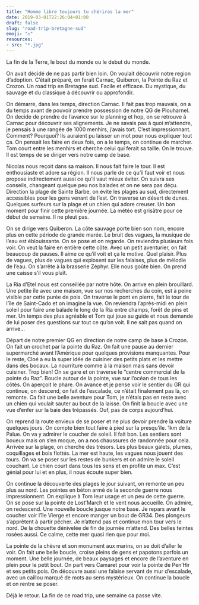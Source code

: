 ```yaml
---
title: "Homme libre toujours tu chériras la mer"
date: 2019-03-01T22:26:04+01:00
draft: false
slug: "road-trip-bretagne-sud"
emoji: "⚓️"
resources:
- src: "*.jpg"
---
```



La fin de la Terre, le bout du monde ou le debut du monde.

On avait décidé de ne pas partir bien loin. On voulait découvrir notre region d’adoption. C’était préparé, on ferait Carnac, Quiberon, la Pointe du Raz et Crozon. Un road trip en Bretagne sud. Facile et efficace. Du mystique, du sauvage et du classique à découvrir ou approfondir. 

On démarre, dans les temps, direction Carnac. Il fait pas trop mauvais, on a du temps avant de pouvoir prendre possession de notre QG de Plouharnel. On decide de prendre de l’avance sur le planning et hop, on se retrouve à Carnac pour découvrir ses alignements. Je ne savais pas à quoi m’attendre, je pensais à une rangée de 1000 menhirs, j’avais tort. C’est impressionnant. Comment? Pourquoi? Ils auraient pu laisser un mot pour nous expliquer tout ça. On pensait les faire en deux fois, on a le temps, on continue de marcher. Tom court entre les menhirs et cherche celui qui ferait sa taille. On le trouve. Il est temps de se diriger vers notre camp de base.

Nicolas nous reçoit dans sa maison. Il nous fait faire le tour. Il est enthousiaste et adore sa région. Il nous parle de ce qu’il faut voir et nous propose indirectement aussi ce qu’il vaut mieux éviter. On suivra ses conseils, changeant quelque peu nos balades et on ne sera pas déçu. Direction la plage de Sainte Barbe, on évite les plages au sud, directement accessibles pour les gens venant de l’est. On traverse un désert de dunes. Quelques surfeurs sur la plage et un chien qui adore creuser. Un bon moment pour finir cette première journée. La météo est grisâtre pour ce début de semaine. Il ne pleut pas. 

On se dirige vers Quiberon. La côte sauvage porte bien son nom, encore plus en cette période de grande marée. Le bruit des vagues, la musique de l’eau est éblouissante. On se pose et on regarde. On reviendra plusieurs fois voir. On veut la faire en entière cette côte. Avec un petit aventurier, on fait beaucoup de pauses. Il aime ce qu’il voit et ça le motive. Quel plaisir. Plus de vagues, plus de vagues qui explosent sur les falaises, plus de mélodie de l’eau. On s’arrête à la brasserie Zéphyr. Elle nous goûte bien. On prend une caisse s’il vous plaît.

La Ria d’Etel nous est conseillée par notre hôte. On arrive en plein brouillard. Une petite île avec une maison, vue sur nos recherches du coin, est à peine visible par cette purée de pois. On traverse le pont en pierre, fait le tour de l’île de Saint-Cado et on imagine la vue. On reviendra l’après-midi en plein soleil pour faire une balade le long de la Ria entre champs, forêt de pins et mer. Un temps des plus agréable et Tom qui joue au guide et nous demande de lui poser des questions sur tout ce qu’on voit. Il ne sait pas quand on arrive... 

Départ de notre premier QG en direction de notre camp de base à Crozon. On fait un crochet par la pointe du Raz. On fait une pause au dernier supermarché avant l’Amérique pour quelques provisions manquantes. Pour le reste, Cloé a eu la super idée de cuisiner des petits plats et les mettre dans des bocaux. La nourriture comme à la maison mais sans devoir cuisiner. Trop bien! On se gare et on traverse le “centre commercial de la pointe du Raz”. Boucle autour de la pointe, vue sur l’océan de tous les côtés. On aperçoit le phare. On avance et je pense voir le sentier du GR qui continue, on descend, on fait de l’escalade, ce n’était finalement pas là, on remonte. Ca fait une belle aventure pour Tom, je n’étais pas en reste avec un chien qui voulait sauter au bout de la laisse. On finit la boucle avec une vue d’enfer sur la baie des trépassés. Ouf, pas de corps aujourd’hui. 

On reprend la route envieux de se poser et ne plus devoir prendre la voiture quelques jours. On compte bien tout faire à pied sur la presqu’île. 1km de la Palue. On va y admirer le coucher de soleil. Il fait bon. Les sentiers sont boueux mais on s’en moque, on a nos chaussures de randonnée pour cela. Arrivée sur la plage, on cherche des trésors. Les plus beaux galets, plumes, coquillages et bois flottés. La     mer est haute, les vagues nous jouent des tours. On va se poser sur les restes de bunkers et on admire le soleil couchant. Le chien court dans tous les sens et en profite un max. C’est génial pour lui et en plus, il nous écoute super bien.

On continue la découverte des plages le jour suivant, on remonte un peu plus au nord. Les pointes en béton armé de la seconde guerre nous impressionnent. On explique à Tom leur usage et un peu de cette guerre. On se pose sur la pointe de Lost’March et le vent nous accueille. On admire, on redescend. Une nouvelle boucle jusque notre base. Je repars avant le coucher voir l’île Vierge et encore manger un bout de GR34. Des plongeurs s’apprêtent à partir pêcher. Je n’attend pas et continue mon tour vers le nord. De la chouette dénivelée de fin de journée m’attend. Des belles teintes rosées aussi. Ce calme, cette mer quasi rien que pour moi. 

La pointe de la chèvre et son monument aux marins, on se doit d’aller le voir. On fait une belle boucle, croise pleins de gens et papotons parfois un moment. Une belle journée, de beaux paysages et encore de l’aventure en plein pour le petit bout. On part vers Camaret pour voir la pointe de Pen’Hir et ses petits pois. On découvre aussi une falaise servant de mur d’escalade, avec un caillou marqué de mots au sens mystérieux. On continue la boucle et on rentre se poser. 

Déjà le retour. La fin de ce road trip, une semaine ca passe vite. 